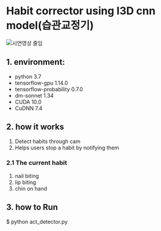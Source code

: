 # Habit corrector using I3D cnn model(습관교정기)


![시연영상 줄임](https://user-images.githubusercontent.com/90203114/201026180-fd1d0c00-78ba-4246-a820-6bf69a727138.gif)


## 1. environment:
- python 3.7
- tensorflow-gpu 1.14.0
- tensorflow-probability 0.7.0
- dm-sonnet 1.34
- CUDA 10.0
- CuDNN 7.4


## 2. how it works
1. Detect habits through cam
2. Helps users stop a habit by notifying them
### 2.1 The current habit
1. nail biting
2. lip biting
3. chin on hand

## 3. how to Run
$ python act_detector.py

